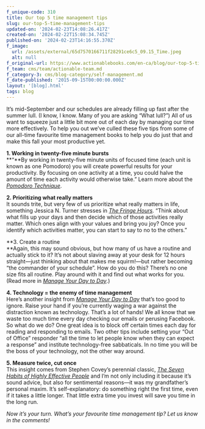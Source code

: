 ```yaml
---
f_unique-code: 310
title: Our top 5 time management tips
slug: our-top-5-time-management-tips
updated-on: '2024-02-23T14:08:26.417Z'
created-on: '2024-02-22T15:08:34.745Z'
published-on: '2024-02-23T14:16:55.370Z'
f_image:
  url: /assets/external/65d7570166711f28291ce6c5_09.15_Time.jpeg
  alt: null
f_original-url: https://www.actionablebooks.com/en-ca/blog/our-top-5-time-management-tips/
f_team: cms/team/actionable-team.md
f_category-3: cms/blog-category/self-management.md
f_date-published: '2015-09-15T00:00:00.000Z'
layout: '[blog].html'
tags: blog
---
```


It’s mid-September and our schedules are already filling up fast after the summer lull. (I know, I know. Many of you are asking “What lull?”) All of us want to squeeze just a little bit more out of each day by managing our time more effectively. To help you out we’ve culled these five tips from some of our all-time favourite time management books to help you do just that and make this fall your most productive yet.

**1\. Working in twenty-five minute bursts**  
**“**By working in twenty-five minute units of focused time (each unit is known as one Pomodoro) you will create powerful results for your productivity. By focusing on one activity at a time, you could halve the amount of time each activity would otherwise take.” Learn more about the [_Pomodoro Technique_](https://www.actionablebooks.com/en-ca/summaries/the-pomodoro-technique-illustrated/).

**2\. Prioritizing what really matters**  
It sounds trite, but very few of us prioritize what really matters in life, something Jessica N. Turner stresses in [_The Fringe Hours_](https://www.actionablebooks.com/en-ca/summaries/the-fringe-hours/). “Think about what fills up your days and then decide which of those activities really matter. Which ones align with your values and bring you joy? Once you identify which activities matter, you can start to say to no to the others.”

**3\. Create a routine  
**Again, this may sound obvious, but how many of us have a routine and actually stick to it? It’s not about slaving away at your desk for 12 hours straight—just thinking about that makes me squirm!—but rather becoming “the commander of your schedule”. How do you do this? There’s no one size fits all routine. Play around with it and find out what works for you. (Read more in [_Manage Your Day to Day_](https://www.actionablebooks.com/en-ca/summaries/manage-your-day-to-day/).)

**4\. Technology = the enemy of time management**  
Here’s another insight from [_Manage Your Day to Day_](https://www.actionablebooks.com/en-ca/summaries/manage-your-day-to-day/) that’s too good to ignore. Raise your hand if you’re currently waging a war against the distraction known as technology. That’s a lot of hands! We all know that we waste too much time every day checking our emails or perusing Facebook. So what do we do? One great idea is to block off certain times each day for reading and responding to emails. Two other tips include setting your “Out of Office” responder “all the time to let people know when they can expect a response” and institute technology-free sabbaticals. In no time you will be the boss of your technology, not the other way around.

**5\. Measure twice, cut once**  
This insight comes from Stephen Covey’s perennial classic, [_The Seven Habits of Highly Effective People_](https://www.actionablebooks.com/en-ca/summaries/seven-habits-of-highly-effective-people-part-1/) and I’m not only including it because it’s sound advice, but also for sentimental reasons—it was my grandfather’s personal maxim. It’s self-explanatory: do something right the first time, even if it takes a little longer. That little extra time you invest will save you time in the long run.

_Now it’s your turn. What’s your favourite time management tip? Let us know in the comments!_
